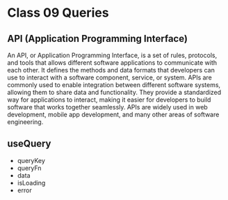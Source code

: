 # Class 09 Queries

## API (Application Programming Interface)

An API, or Application Programming Interface, is a set of rules, protocols, and tools that allows different software applications to communicate with each other. It defines the methods and data formats that developers can use to interact with a software component, service, or system. APIs are commonly used to enable integration between different software systems, allowing them to share data and functionality. They provide a standardized way for applications to interact, making it easier for developers to build software that works together seamlessly. APIs are widely used in web development, mobile app development, and many other areas of software engineering.

## useQuery

- queryKey
- queryFn
- data
- isLoading
- error
